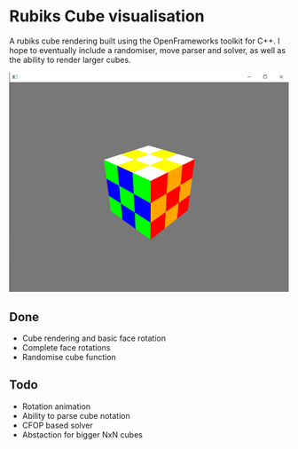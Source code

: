 # Rubiks Cube visualisation

A rubiks cube rendering built using the OpenFrameworks toolkit for C++.
I hope to eventually include a randomiser, move parser and solver, as well as the ability to render larger cubes. 

![Cube image](images/cube.png)

## Done 
* Cube rendering and basic face rotation 
* Complete face rotations
* Randomise cube function

## Todo
* Rotation animation
* Ability to parse cube notation
* CFOP based solver
* Abstaction for bigger NxN cubes

